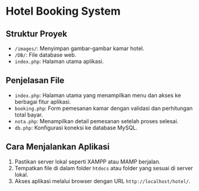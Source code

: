 # Hotel Booking System

## Struktur Proyek

- `/images/`: Menyimpan gambar-gambar kamar hotel.
- `/DB/`: File database web.
- `index.php`: Halaman utama aplikasi.

## Penjelasan File

- `index.php`: Halaman utama yang menampilkan menu dan akses ke berbagai fitur aplikasi.
- `booking.php`: Form pemesanan kamar dengan validasi dan perhitungan total bayar.
- `nota.php`: Menampilkan detail pemesanan setelah proses selesai.
- `db.php`: Konfigurasi koneksi ke database MySQL.

## Cara Menjalankan Aplikasi

1. Pastikan server lokal seperti XAMPP atau MAMP berjalan.
2. Tempatkan file di dalam folder `htdocs` atau folder yang sesuai di server lokal.
3. Akses aplikasi melalui browser dengan URL `http://localhost/hotel/`.
